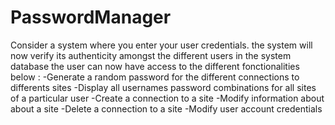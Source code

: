 # PasswordManager
Consider a system where you enter your user credentials. 
the system will now verify its authenticity amongst the different users in the system database
the user can now have access to the different fonctionalities below :
-Generate a random password for the different connections to differents sites
-Display all usernames password combinations for all sites of a particular user
-Create a connection to a site
-Modify information about about a site
-Delete a connection to a site
-Modify user account credentials
